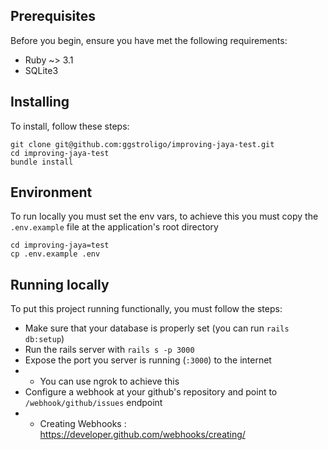 ## Prerequisites
Before you begin, ensure you have met the following requirements:
*  Ruby ~> 3.1
*  SQLite3

## Installing
To install, follow these steps:

```shell
git clone git@github.com:ggstroligo/improving-jaya-test.git
cd improving-jaya-test
bundle install
```
## Environment
To run locally you must set the env vars, to achieve this you must copy the `.env.example` file at the application's root directory


```
cd improving-jaya=test
cp .env.example .env
```

## Running locally

To put this project running functionally, you must follow the steps:

- Make sure that your database is properly set (you can run `rails db:setup`)
- Run the rails server with `rails s -p 3000`
- Expose the port you server is running (`:3000`) to the internet
-  - You can use ngrok to achieve this
- Configure a webhook at your github's repository and point to `/webhook/github/issues` endpoint
-  - Creating Webhooks : https://developer.github.com/webhooks/creating/
